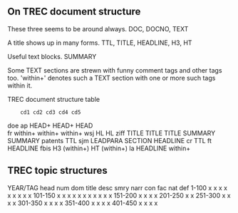 On TREC document structure
----

These three seems to be around always.
DOC, DOCNO, TEXT

A title shows up in many forms.
TTL, TITLE, HEADLINE, H3, HT

Useful text blocks.
SUMMARY

Some TEXT sections are strewn with funny comment tags and other tags
too. 'within+' denotes such a TEXT section with one or more such tags
within it.

TREC document structure table

		cd1	cd2	cd3	cd4	cd5
doe
ap		HEAD+	HEAD+	HEAD	
fr		within+	within+		within+
wsj		HL	HL
ziff		TITLE	TITLE	TITLE
			SUMMARY	SUMMARY
patents				TTL
sjm				LEADPARA
				SECTION
				HEADLINE
cr					TTL
ft					HEADLINE
fbis						H3 (within+)
						HT (within+)
la						HEADLINE
						within+

TREC topic structures
----

YEAR/TAG head num dom title desc smry narr con fac nat def
  1-100  x    x   x   x     x         x    x   x       x
101-150  x    x   x   x     x    x    x    x   x   x   x
151-200       x       x     x         x
201-250       x             x
251-300       x       x     x         x
301-350       x       x     x         x
351-400       x       x     x         x
401-450       x       x     x         x
